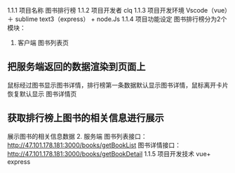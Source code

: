 1.1.1 项目名称
图书排行榜
1.1.2 项目开发者
clq
1.1.3 项目开发环境
Vscode（vue）＋ sublime text3（express） + node.Js
1.1.4 项目功能设定
图书排行榜分为2个模块：
1.	客户端
图书列表页
## 把服务端返回的数据渲染到页面上
鼠标经过图书显示图书详情，排行榜第一条数据默认显示图书详情，鼠标离开卡片恢复默认显示
图书详情页
## 获取排行榜上图书的相关信息进行展示
展示图书的相关信息数据
2.	服务端
图书列表接口：http://47.101.178.181:3000/books/getBookList
图书详情接口：http://47.101.178.181:3000/books/getBookDetail
1.1.5 项目开发技术
vue+ express


